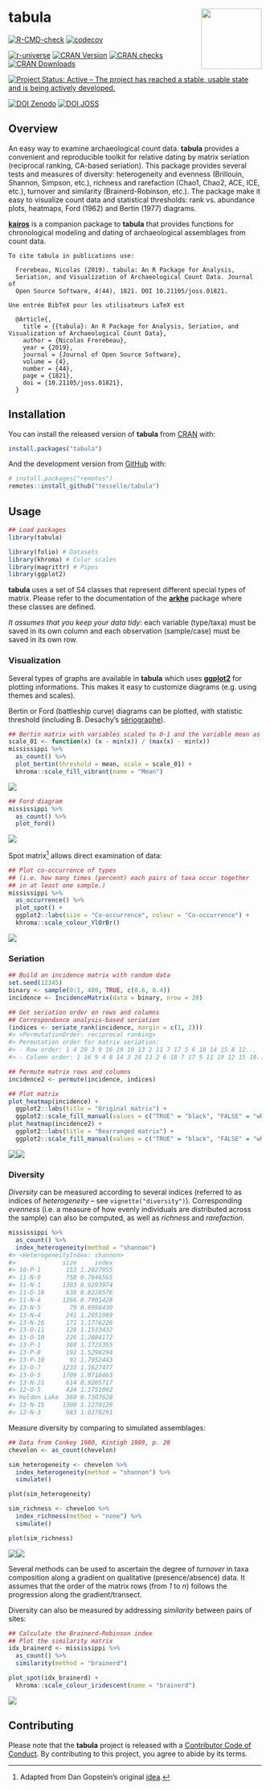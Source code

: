 
<!-- README.md is generated from README.Rmd. Please edit that file -->

# tabula <img width=120px src="man/figures/logo.png" align="right" />

<!-- badges: start -->

[![R-CMD-check](https://github.com/tesselle/tabula/workflows/R-CMD-check/badge.svg)](https://github.com/tesselle/tabula/actions)
[![codecov](https://codecov.io/gh/tesselle/tabula/branch/master/graph/badge.svg)](https://codecov.io/gh/tesselle/tabula)

<a href="https://tesselle.r-universe.dev" class="pkgdown-devel"><img
src="https://tesselle.r-universe.dev/badges/tabula"
alt="r-universe" /></a>
<a href="https://cran.r-project.org/package=tabula"
class="pkgdown-release"><img
src="http://www.r-pkg.org/badges/version/tabula"
alt="CRAN Version" /></a> <a
href="https://cran.r-project.org/web/checks/check_results_tabula.html"
class="pkgdown-release"><img
src="https://cranchecks.info/badges/worst/tabula"
alt="CRAN checks" /></a>
<a href="https://cran.r-project.org/package=tabula"
class="pkgdown-release"><img
src="http://cranlogs.r-pkg.org/badges/tabula"
alt="CRAN Downloads" /></a>

[![Project Status: Active – The project has reached a stable, usable
state and is being actively
developed.](https://www.repostatus.org/badges/latest/active.svg)](https://www.repostatus.org/#active)

[![DOI
Zenodo](https://zenodo.org/badge/DOI/10.5281/zenodo.1489944.svg)](https://doi.org/10.5281/zenodo.1489944)
[![DOI
JOSS](https://joss.theoj.org/papers/10.21105/joss.01821/status.svg)](https://doi.org/10.21105/joss.01821)
<!-- badges: end -->

## Overview

An easy way to examine archaeological count data. **tabula** provides a
convenient and reproducible toolkit for relative dating by matrix
seriation (reciprocal ranking, CA-based seriation). This package
provides several tests and measures of diversity: heterogeneity and
evenness (Brillouin, Shannon, Simpson, etc.), richness and rarefaction
(Chao1, Chao2, ACE, ICE, etc.), turnover and similarity
(Brainerd-Robinson, etc.). The package make it easy to visualize count
data and statistical thresholds: rank vs. abundance plots, heatmaps,
Ford (1962) and Bertin (1977) diagrams.

[**kairos**](https://www.tesselle.org/kairos/) is a companion package to
**tabula** that provides functions for chronological modeling and dating
of archaeological assemblages from count data.


    To cite tabula in publications use:

      Frerebeau, Nicolas (2019). tabula: An R Package for Analysis,
      Seriation, and Visualization of Archaeological Count Data. Journal of
      Open Source Software, 4(44), 1821. DOI 10.21105/joss.01821.

    Une entrée BibTeX pour les utilisateurs LaTeX est

      @Article{,
        title = {{tabula}: An R Package for Analysis, Seriation, and Visualization of Archaeological Count Data},
        author = {Nicolas Frerebeau},
        year = {2019},
        journal = {Journal of Open Source Software},
        volume = {4},
        number = {44},
        page = {1821},
        doi = {10.21105/joss.01821},
      }

## Installation

You can install the released version of **tabula** from
[CRAN](https://CRAN.R-project.org) with:

``` r
install.packages("tabula")
```

And the development version from [GitHub](https://github.com/) with:

``` r
# install.packages("remotes")
remotes::install_github("tesselle/tabula")
```

## Usage

``` r
## Load packages
library(tabula)

library(folio) # Datasets
library(khroma) # Color scales
library(magrittr) # Pipes
library(ggplot2)
```

**tabula** uses a set of S4 classes that represent different special
types of matrix. Please refer to the documentation of the
[**arkhe**](https://github.com/tesselle/arkhe) package where these
classes are defined.

*It assumes that you keep your data tidy*: each variable (type/taxa)
must be saved in its own column and each observation (sample/case) must
be saved in its own row.

### Visualization

Several types of graphs are available in **tabula** which uses
[**ggplot2**](https://ggplot2.tidyverse.org) for plotting informations.
This makes it easy to customize diagrams (e.g. using themes and scales).

Bertin or Ford (battleship curve) diagrams can be plotted, with
statistic threshold (including B. Desachy’s
[sériographe](https://doi.org/10.3406/pica.2004.2396)).

``` r
## Bertin matrix with variables scaled to 0-1 and the variable mean as threshold
scale_01 <- function(x) (x - min(x)) / (max(x) - min(x))
mississippi %>%
  as_count() %>%
  plot_bertin(threshold = mean, scale = scale_01) +
  khroma::scale_fill_vibrant(name = "Mean")
```

<img src="man/figures/README-bertin-1.png" style="display: block; margin: auto;" />

``` r
## Ford diagram
mississippi %>%
  as_count() %>%
  plot_ford()
```

<img src="man/figures/README-ford-1.png" style="display: block; margin: auto;" />

Spot matrix[^1] allows direct examination of data:

``` r
## Plot co-occurrence of types
## (i.e. how many times (percent) each pairs of taxa occur together 
## in at least one sample.)
mississippi %>%
  as_occurrence() %>%
  plot_spot() +
  ggplot2::labs(size = "Co-occurrence", colour = "Co-occurrence") +
  khroma::scale_colour_YlOrBr()
```

<img src="man/figures/README-plot-occ-1.png" style="display: block; margin: auto;" />

### Seriation

``` r
## Build an incidence matrix with random data
set.seed(12345)
binary <- sample(0:1, 400, TRUE, c(0.6, 0.4))
incidence <- IncidenceMatrix(data = binary, nrow = 20)

## Get seriation order on rows and columns
## Correspondance analysis-based seriation
(indices <- seriate_rank(incidence, margin = c(1, 2)))
#> <PermutationOrder: reciprocal ranking>
#> Permutation order for matrix seriation:
#> - Row order: 1 4 20 3 9 16 19 10 13 2 11 7 17 5 6 18 14 15 8 12...
#> - Column order: 1 16 9 4 8 14 3 20 13 2 6 18 7 17 5 11 19 12 15 10...

## Permute matrix rows and columns
incidence2 <- permute(incidence, indices)
```

``` r
## Plot matrix
plot_heatmap(incidence) + 
  ggplot2::labs(title = "Original matrix") +
  ggplot2::scale_fill_manual(values = c("TRUE" = "black", "FALSE" = "white"))
plot_heatmap(incidence2) + 
  ggplot2::labs(title = "Rearranged matrix") +
  ggplot2::scale_fill_manual(values = c("TRUE" = "black", "FALSE" = "white"))
```

![](man/figures/README-permute-incidence-1.png)![](man/figures/README-permute-incidence-2.png)

### Diversity

*Diversity* can be measured according to several indices (referred to as
indices of *heterogeneity* – see `vignette("diversity")`). Corresponding
*evenness* (i.e. a measure of how evenly individuals are distributed
across the sample) can also be computed, as well as *richness* and
*rarefaction*.

``` r
mississippi %>%
  as_count() %>%
  index_heterogeneity(method = "shannon")
#> <HeterogeneityIndex: shannon>
#>             size     index
#> 10-P-1       153 1.2027955
#> 11-N-9       758 0.7646565
#> 11-N-1      1303 0.9293974
#> 11-O-10      638 0.8228576
#> 11-N-4      1266 0.7901428
#> 13-N-5        79 0.9998430
#> 13-N-4       241 1.2051989
#> 13-N-16      171 1.1776226
#> 13-O-11      128 1.1533432
#> 13-O-10      226 1.2884172
#> 13-P-1       360 1.1725355
#> 13-P-8       192 1.5296294
#> 13-P-10       91 1.7952443
#> 13-O-7      1233 1.1627477
#> 13-O-5      1709 1.0718463
#> 13-N-21      614 0.9205717
#> 12-O-5       424 1.1751002
#> Holden Lake  360 0.7307620
#> 13-N-15     1300 1.1270126
#> 12-N-3       983 1.0270291
```

Measure diversity by comparing to simulated assemblages:

``` r
## Data from Conkey 1980, Kintigh 1989, p. 28
chevelon <- as_count(chevelon)

sim_heterogeneity <- chevelon %>%
  index_heterogeneity(method = "shannon") %>%
  simulate()

plot(sim_heterogeneity)

sim_richness <- chevelon %>%
  index_richness(method = "none") %>%
  simulate()

plot(sim_richness)
```

![](man/figures/README-sample-size-1.png)![](man/figures/README-sample-size-2.png)

Several methods can be used to ascertain the degree of *turnover* in
taxa composition along a gradient on qualitative (presence/absence)
data. It assumes that the order of the matrix rows (from *1* to *n*)
follows the progression along the gradient/transect.

Diversity can also be measured by addressing *similarity* between pairs
of sites:

``` r
## Calculate the Brainerd-Robinson index
## Plot the similarity matrix
idx_brainerd <- mississippi %>%
  as_count() %>%
  similarity(method = "brainerd")

plot_spot(idx_brainerd) +
  khroma::scale_colour_iridescent(name = "brainerd")
```

<img src="man/figures/README-similarity-brainerd-1.png" style="display: block; margin: auto;" />

## Contributing

Please note that the **tabula** project is released with a [Contributor
Code of Conduct](https://www.tesselle.org/conduct.html). By contributing
to this project, you agree to abide by its terms.

[^1]: Adapted from Dan Gopstein’s original
    [idea](https://dgopstein.github.io/articles/spot-matrix/).
